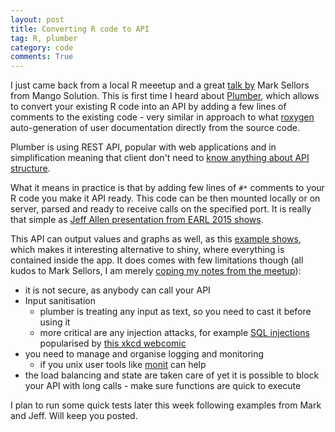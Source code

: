 ```yaml
---
layout: post
title: Converting R code to API
tag: R, plumber
category: code
comments: True
---
```



I just came back from a local R meeetup and a great [talk by][MarkTalk]  Mark Sellors from Mango Solution. This is first time I heard about  [Plumber](http://plumber.trestletech.com/), which allows to convert your existing R code into an API by adding a few lines of comments to the existing code - very similar in approach to what [roxygen](http://roxygen.org/) auto-generation of user documentation directly from the source code. 

Plumber is using REST API, popular with web applications and in simplification meaning that client don't need to [know anything about API structure](http://stackoverflow.com/questions/671118/what-exactly-is-restful-programming).

What it means in practice is that by adding few lines of `#*` comments to your R code you make it API ready.  This code can be then mounted locally or on server, parsed and ready to receive calls on the specified port. It is really that simple as [Jeff Allen presentation from EARL 2015 shows](http://plumber.trestletech.com/components/earl-2015/#/).

This API can output values and graphs as well, as this [example shows](http://plumber.trestletech.com/docs/endpoints/), which makes it interesting alternative to shiny, where everything is contained inside the app. It does comes with few limitations though (all kudos to Mark Sellors, I am merely [coping my notes from the meetup][MarkTalk]):

* it is not secure, as anybody can call your API
* Input sanitisation
	* plumber is treating any input as text, so you need to cast it before using it
	* more critical are any injection attacks, for example [SQL injections](http://www.slideshare.net/billkarwin/sql-injection-myths-and-fallacies) popularised by [this xkcd webcomic](http://xkcd.com/327/)
* you need to manage and organise logging and monitoring
	* if you unix user tools like [monit](https://mmonit.com/monit/) can help
* the load balancing and state are taken care of yet it is possible to block your API with long calls - make sure functions are quick to execute

I plan to run some quick tests later this week following examples from Mark and Jeff. Will keep you posted.

[MarkTalk]: http://www.slideshare.net/sellorm/creating-apis-with-r-and-plumber-57608851
